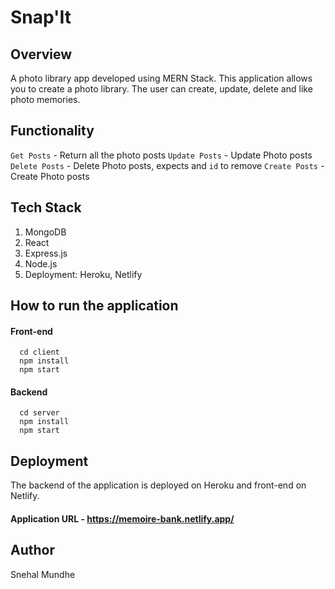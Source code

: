 # Snap'It

## Overview 
A photo library app developed using MERN Stack. This application allows you to create a photo library. The user can create, update, delete and like photo memories.

## Functionality
 ` Get Posts ` - Return all the photo posts
 ` Update Posts ` - Update Photo posts
 ` Delete Posts ` - Delete Photo posts, expects and `id` to remove
 ` Create Posts ` - Create Photo posts
 
 ## Tech Stack
 1. MongoDB
 2. React
 3. Express.js
 4. Node.js
 5. Deployment: Heroku, Netlify
 
 ## How to run the application
 ####  Front-end
``` 
  cd client
  npm install
  npm start 
```
  
  #### Backend
 ``` 
   cd server
   npm install
   npm start
 ```
 
 ## Deployment
 The backend of the application is deployed on Heroku and front-end on Netlify.
 #### Application URL - https://memoire-bank.netlify.app/
 
 ## Author
 Snehal Mundhe
 
 
